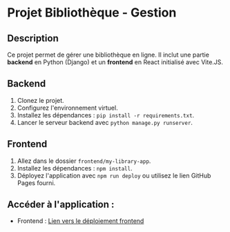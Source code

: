 # Projet Bibliothèque - Gestion

## Description
Ce projet permet de gérer une bibliothèque en ligne. Il inclut une partie **backend** en Python (Django) et un **frontend** en React initialisé avec Vite.JS.

## Backend
1. Clonez le projet.
2. Configurez l'environnement virtuel.
3. Installez les dépendances : `pip install -r requirements.txt`.
4. Lancer le serveur backend avec `python manage.py runserver`.

## Frontend
1. Allez dans le dossier `frontend/my-library-app`.
2. Installez les dépendances : `npm install`.
3. Déployez l'application avec `npm run deploy` ou utilisez le lien GitHub Pages fourni.

## Accéder à l'application :
- Frontend : [Lien vers le déploiement frontend](https://github.com/Alioune4002/My-Biblioth-que.git)